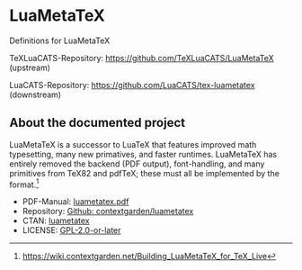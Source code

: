 # LuaMetaTeX

Definitions for LuaMetaTeX

TeXLuaCATS-Repository: https://github.com/TeXLuaCATS/LuaMetaTeX (upstream)

LuaCATS-Repository: https://github.com/LuaCATS/tex-luametatex (downstream)

## About the documented project

LuaMetaTeX is a successor to LuaTeX that features improved math
typesetting, many new primatives, and faster runtimes. LuaMetaTeX has
entirely removed the backend (PDF output), font-handling, and many
primitives from TeX82 and pdfTeX; these must all be implemented by the
format.[^contextgarden]

* PDF-Manual: [luametatex.pdf](https://www.pragma-ade.nl/general/manuals/luametatex.pdf)
* Repository: [Github: contextgarden/luametatex](https://github.com/contextgarden/luametatex)
* CTAN: [luametatex](https://www.ctan.org/pkg/luametatex)
* LICENSE: [GPL-2.0-or-later](https://github.com/contextgarden/luametatex/blob/main/source/license.txt)

[^contextgarden]: https://wiki.contextgarden.net/Building_LuaMetaTeX_for_TeX_Live
